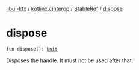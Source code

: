 [libui-ktx](../../index.md) / [kotlinx.cinterop](../index.md) / [StableRef](index.md) / [dispose](./dispose.md)

# dispose

`fun dispose(): `[`Unit`](https://kotlinlang.org/api/latest/jvm/stdlib/kotlin/-unit/index.html)

Disposes the handle. It must not be used after that.

